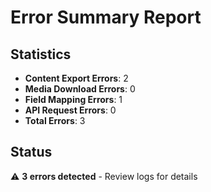 # Error Summary Report

## Statistics

- **Content Export Errors**: 2
- **Media Download Errors**: 0
- **Field Mapping Errors**: 1
- **API Request Errors**: 0
- **Total Errors**: 3

## Status

⚠️ **3 errors detected** - Review logs for details

